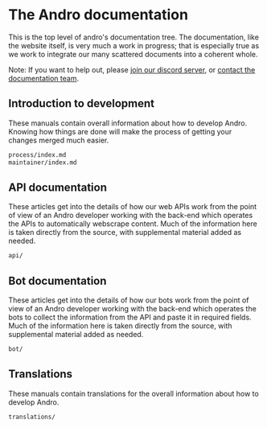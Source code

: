 <!-- SPDX-License-Identifier: MIT-only -->

# The Andro documentation

This is the top level of andro's documentation tree.
The documentation, like the website itself, is very much a work in progress;
that is especially true as we work to integrate our many scattered documents into a coherent whole.

Note: If you want to help out, please [join our discord server](https://discord.gg/4Z22w6tA),
or [contact the documentation team](mailto:andro.documentation@gmail.com).

## Introduction to development

These manuals contain overall information about how to develop Andro.
Knowing how things are done will make the process of getting your changes merged much easier.

```sh
process/index.md
maintainer/index.md
```

## API documentation

These articles get into the details of how our web APIs work
from the point of view of an Andro developer working with the back-end
which operates the APIs to automatically webscrape content.
Much of the information here is taken directly from the source,
with supplemental material added as needed.

```sh
api/
```

## Bot documentation

These articles get into the details of how our bots work
from the point of view of an Andro developer working with the back-end
which operates the bots to collect the information
from the API and paste it in required fields.
Much of the information here is taken directly from the source,
with supplemental material added as needed.

```sh   
bot/
```


## Translations

These manuals contain translations for the overall information about how to develop Andro.

```sh
translations/
```

